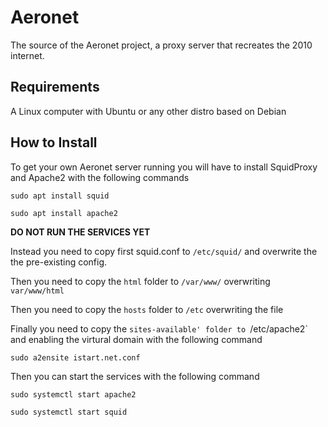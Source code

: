 # Aeronet
The source of the Aeronet project, a proxy server that recreates the 2010 internet.
## Requirements
A Linux computer with Ubuntu or any other distro based on Debian
## How to Install
To get your own Aeronet server running you will have to install SquidProxy and Apache2 with the following commands

`sudo apt install squid`

`sudo apt install apache2`

**DO NOT RUN THE SERVICES YET**

Instead you need to copy first squid.conf to  `/etc/squid/` 
and overwrite the the pre-existing config.

Then you need to copy the `html` folder to `/var/www/` overwriting `var/www/html` 

Then you need to copy the `hosts` folder to `/etc` overwriting the file

Finally you need to copy the `sites-available' folder to `/etc/apache2` and enabling the virtural domain with the following command

``sudo a2ensite istart.net.conf`` 

Then you can start the services with the following command

`sudo systemctl start apache2`

`sudo systemctl start squid`
